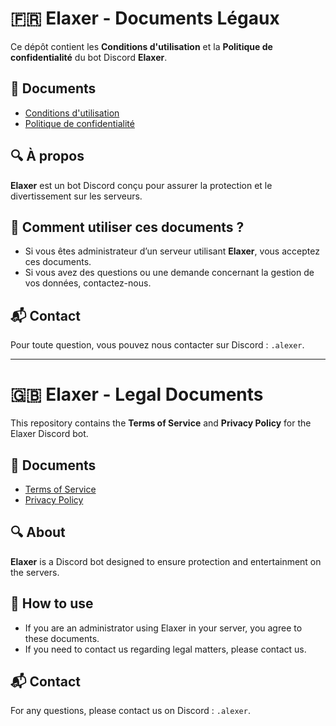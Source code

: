 # 🇫🇷 Elaxer - Documents Légaux

Ce dépôt contient les **Conditions d'utilisation** et la **Politique de confidentialité** du bot Discord **Elaxer**.

## 📜 Documents
- [Conditions d'utilisation](./docs/terms-of-service.md)
- [Politique de confidentialité](./docs/privacy-policy.md)

## 🔍 À propos
**Elaxer** est un bot Discord conçu pour assurer la protection et le divertissement sur les serveurs.

## 🚀 Comment utiliser ces documents ?
- Si vous êtes administrateur d’un serveur utilisant **Elaxer**, vous acceptez ces documents.
- Si vous avez des questions ou une demande concernant la gestion de vos données, contactez-nous.

## 📬 Contact
Pour toute question, vous pouvez nous contacter sur Discord : `.alexer`.

-------------------------------------------------------------------------------------------------------------------

# 🇬🇧 Elaxer - Legal Documents

This repository contains the **Terms of Service** and **Privacy Policy** for the Elaxer Discord bot.

## 📜 Documents
- [Terms of Service](./docs/terms-of-service.md)
- [Privacy Policy](./docs/privacy-policy.md)

## 🔍 About
**Elaxer** is a Discord bot designed to ensure protection and entertainment on the servers.

## 🚀 How to use
- If you are an administrator using Elaxer in your server, you agree to these documents.
- If you need to contact us regarding legal matters, please contact us.

## 📬 Contact
For any questions, please contact us on Discord : `.alexer`.
